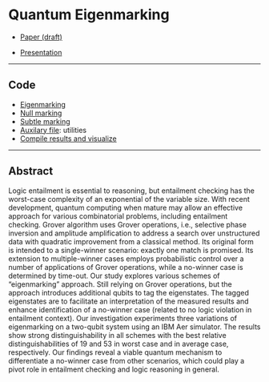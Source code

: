 # Quantum Eigenmarking

* [Paper (draft)](https://github.com/tatpongkatanyukul/Publication/blob/main/QEigenMarking/ArxivSearchEigenV2.pdf)

* [Presentation](https://github.com/tatpongkatanyukul/Publication/blob/main/QEigenMarking/EigenmarkingV3_short.pdf)

----

## Code

* [Eigenmarking](https://github.com/tatpongkatanyukul/Publication/blob/main/EigenMark_pub.ipynb)
* [Null marking](https://github.com/tatpongkatanyukul/Publication/blob/main/NullMark_pub.ipynb)
* [Subtle marking](https://github.com/tatpongkatanyukul/Publication/blob/main/SubtleMark_pub.ipynb)
* [Auxilary file](https://github.com/tatpongkatanyukul/Publication/blob/main/QLEAuxV2_pub.py): utilities
* [Compile results and visualize](https://mozart.en.kku.ac.th:8443/user/tatpong@kku.ac.th/lab/tree/Y2024/QMark/QSearchResultsV1.ipynb)

---

## Abstract

Logic entailment is essential to reasoning, but entailment
checking has the worst-case complexity of an exponential
of the variable size. With recent development, quantum
computing when mature may allow an effective approach for
various combinatorial problems, including entailment checking.
Grover algorithm uses Grover operations, i.e., selective phase
inversion and amplitude amplification to address a search over
unstructured data with quadratic improvement from a classical
method. Its original form is intended to a single-winner scenario:
exactly one match is promised. Its extension to multiple-winner
cases employs probabilistic control over a number of applications
of Grover operations, while a no-winner case is determined by
time-out.
Our study explores various schemes of “eigenmarking” approach.
Still relying on Grover operations, but the approach
introduces additional qubits to tag the eigenstates. The tagged
eigenstates are to facilitate an interpretation of the measured
results and enhance identification of a no-winner case (related to
no logic violation in entailment context).
Our investigation experiments three variations of eigenmarking
on a two-qubit system using an IBM Aer simulator. The
results show strong distinguishability in all schemes with the
best relative distinguishabilities of 19 and 53 in worst case and in
average case, respectively. Our findings reveal a viable quantum
mechanism to differentiate a no-winner case from other scenarios,
which could play a pivot role in entailment checking and logic
reasoning in general.
